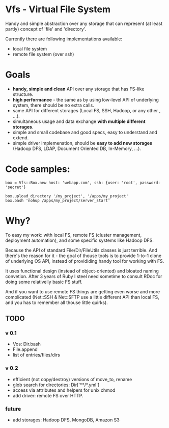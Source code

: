 # Vfs - Virtual File System

Handy and simple abstraction over any storage that can represent (at least partly) concept of 'file' and 'directory'.

Currently there are following implementations available:

- local file system
- remote file system (over ssh)

# Goals

- **handy, simple and clean** API over any storage that has FS-like structure.
- **high performance** - the same as by using low-level API of underlying system, there should be no extra calls.
- same API for different storages (Local FS, SSH, Hadoop, or any other , ...).
- simultaneous usage and data exchange **with multiple different storages**.
- simple and small codebase and good specs, easy to understand and extend.
- simple driver implemenation, should be **easy to add new storages** (Hadoop DFS, LDAP, Document Oriented DB, In-Memory, ...).

# Code samples:

    box = Vfs::Box.new host: 'webapp.com', ssh: {user: 'root', password: 'secret'}

    box.upload_directory '/my_project', '/apps/my_project'
    box.bash 'nohup /apps/my_project/server_start'

# Why?

To easy my work: with local FS, remote FS (cluster management, deployment automation), and some specific systems like Hadoop DFS.

Because the API of standard File/Dir/FileUtils classes is just terrible. And there's the reason for it - the goal of thouse tools
is to provide 1-to-1 clone of underlying OS API, instead of provididing handy tool for working with FS.

It uses functional design (instead of object-oriented) and bloated naming convetion.
After 3 years of Ruby I steel need sometime to consult RDoc for doing some relativelly basic FS stuff.

And if you want to use remote FS things are getting even worse and more complicated (Net::SSH & Net::SFTP use a little
different API than local FS, and you has to remember all thouse little quirks).
  
## TODO

### v 0.1


- Vos: Dir.bash
- File.append
- list of entries/files/dirs

### v 0.2

- efficient (not copy/destroy) versions of move_to, rename
- glob search for directories: Dir['**/*.yml']
- access via attributes and helpers for unix chmod
- add driver: remote FS over HTTP.

### future

- add storages: Hadoop DFS, MongoDB, Amazon S3

[rush]: http://github.com/adamwiggins/rush